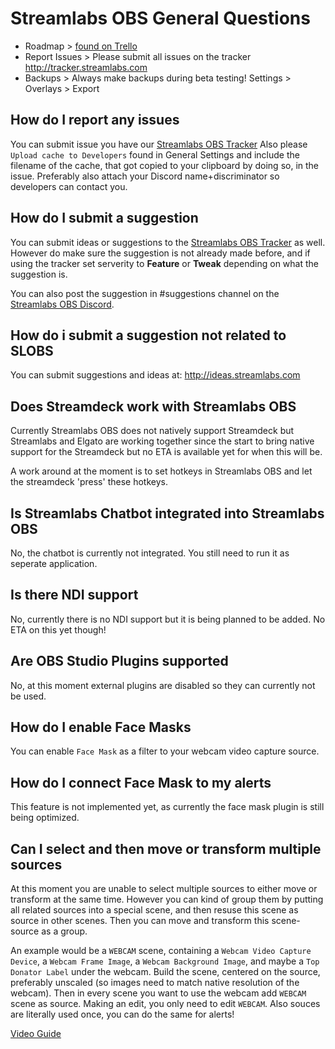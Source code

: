 # Streamlabs OBS General Questions

- Roadmap > [found on Trello](https://trello.com/b/oTl4KiBW/streamlabs-obs-roadmap)
- Report Issues > Please submit all issues on the tracker http://tracker.streamlabs.com
- Backups > Always make backups during beta testing! Settings > Overlays > Export

## How do I report any issues

You can submit issue you have our [Streamlabs OBS Tracker](http://tracker.streamlabs.com/)
Also please `Upload cache to Developers` found in General Settings and include the filename of the cache, that got copied to your clipboard by doing so, in the issue. Preferably also attach your Discord name+discriminator so developers can contact you.

## How do I submit a suggestion

You can submit ideas or suggestions to the [Streamlabs OBS Tracker](http://tracker.streamlabs.com/) as well.
However do make sure the suggestion is not already made before, and if using the tracker set serverity to **Feature** or **Tweak** depending on what the suggestion is.

You can also post the suggestion in #suggestions channel on the [Streamlabs OBS Discord](http://discord.gg/stream).

## How do i submit a suggestion not related to SLOBS

You can submit suggestions and ideas at: http://ideas.streamlabs.com

## Does Streamdeck work with Streamlabs OBS

Currently Streamlabs OBS does not natively support Streamdeck but Streamlabs and Elgato are working together since the start to bring native support for the Streamdeck but no ETA is available yet for when this will be.

A work around at the moment is to set hotkeys in Streamlabs OBS and let the streamdeck 'press' these hotkeys.

## Is Streamlabs Chatbot integrated into Streamlabs OBS

No, the chatbot is currently not integrated. You still need to run it as seperate application.

## Is there NDI support

No, currently there is no NDI support but it is being planned to be added. No ETA on this yet though!

## Are OBS Studio Plugins supported

No, at this moment external plugins are disabled so they can currently not be used.

## How do I enable Face Masks

You can enable `Face Mask` as a filter to your webcam video capture source.

## How do I connect Face Mask to my alerts

This feature is not implemented yet, as currently the face mask plugin is still being optimized.

## Can I select and then move or transform multiple sources

At this moment you are unable to select multiple sources to either move or transform at the same time. However you can kind of group them by putting all related sources into a special scene, and then resuse this scene as source in other scenes. Then you can move and transform this scene-source as a group.

An example would be a `WEBCAM` scene, containing a `Webcam Video Capture Device`, a `Webcam Frame Image`, a `Webcam Background Image`, and maybe a `Top Donator Label` under the webcam. Build the scene, centered on the source, preferably unscaled (so images need to match native resolution of the webcam). Then in every scene you want to use the webcam add `WEBCAM` scene as source. Making an edit, you only need to edit `WEBCAM`. Also souces are literally used once, you can do the same for alerts!

[Video Guide](https://youtu.be/-2gUay7AiCY)
